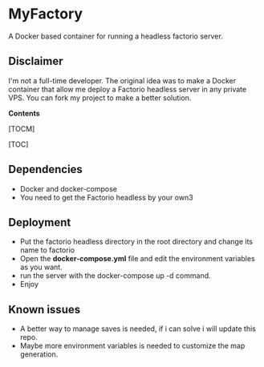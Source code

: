 # MyFactory
A Docker based container for running a headless factorio server.
## Disclaimer
I'm not a full-time developer. The original idea was to make a Docker container that allow me deploy a Factorio headless server in any private VPS. You can fork my project to make a better solution.

**Contents**

[TOCM]

[TOC]

## Dependencies
- Docker and docker-compose
- You need to get the Factorio headless by your own3

## Deployment
- Put the factorio headless directory in the root directory and change its name to factorio
- Open the **docker-compose.yml** file and edit the environment variables as you want.
- run the server with the docker-compose up -d command. 
- Enjoy

## Known issues
- A better way to manage saves is needed, if i can solve i will update this repo.
- Maybe more environment variables is needed to customize the map generation.


